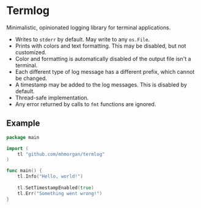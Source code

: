 Termlog
=======

Minimalistic, opinionated logging library for terminal
applications.

* Writes to `stderr` by default. May write to any `os.File`.
* Prints with colors and text formatting. This may be
  disabled, but not customized.
* Color and formatting is automatically disabled of the
  output file isn't a terminal.
* Each different type of log message has a different prefix,
  which cannot be changed.
* A timestamp may be added to the log messages. This is
  disabled by default.
* Thread-safe implementation.
* Any error returned by calls to `fmt` functions are
  ignored.


Example
-------

```go
package main

import (
	tl "github.com/mhmorgan/termlog"
)

func main() {
	tl.Info("Hello, world!")
	
	tl.SetTimestampEnabled(true)
	tl.Err("Something went wrong!")
}
```
